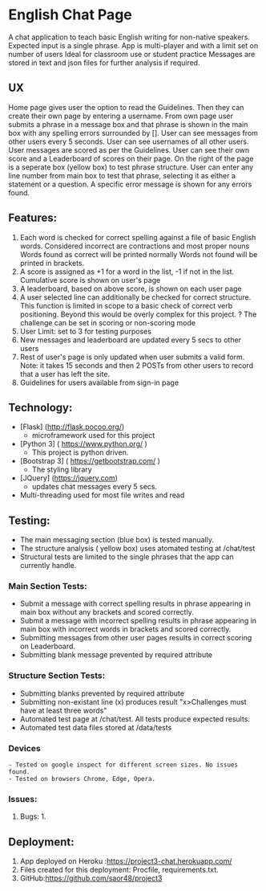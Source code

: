# English Chat Page
A chat application to teach basic English writing for non-native speakers.
Expected input is a single phrase.
App is multi-player and with a limit set on number of users
Ideal for classroom use or student practice
Messages are stored in text and json files for further analysis if required.

## UX
Home page gives user the option to read the Guidelines. 
Then they can create their own page by entering a username.
From own page user submits a phrase in a message box and that phrase is shown 
    in the main box with any spelling errors surrounded by [].
User can see messages from other users every 5 seconds.
User can see usernames of all other users.
User messages are scored as per the Guidelines.
User can see their own score and a Leaderboard of scores on their page.
On the right of the page is a seperate box (yellow box) to test phrase structure.
User can enter any line number from main box to test that phrase, selecting it 
    as either a statement or a question.
A specific error message is shown for any errors found.

## Features:
1. Each word is checked for correct spelling against a file of basic English words.
        Considered incorrect are contractions and most proper nouns
        Words found as correct will be printed normally
        Words not found will be printed in brackets.
2. A score is assigned as +1 for a word in the list, -1 if not in the list.
        Cumulative score is shown on user's page
3. A leaderboard, based on above score, is shown on each user page
4. A user selected line can additionally be checked for correct structure.
        This function is limited in scope to a basic check of correct verb positioning.
        Beyond this would be overly complex for this project.
        ? The challenge can be set in scoring or non-scoring mode
5. User Limit: set to 3 for testing purposes
6. New messages and leaderboard are updated every 5 secs to other users
7. Rest of user's page is only updated when user submits a valid form.
        Note: it takes 15 seconds and then 2 POSTs from other users 
                to record that a user has left the site.
8. Guidelines for users available from sign-in page

## Technology:
- [Flask] (http://flask.pocoo.org/)
    - microframework used for this project
- [Python 3] ( https://www.python.org/ )
    - This project is python driven.
- [Bootstrap 3] ( https://getbootstrap.com/ )
   - The styling library
- [JQuery] (https://jquery.com)
    - updates chat messages every 5 secs.
- Multi-threading used for most file writes and read

## Testing:
- The main messaging section (blue box) is tested manually.
- The structure analysis ( yellow box) uses atomated testing at /chat/test
- Structural tests are limited to the single phrases that the app can currently handle.

### Main Section Tests:
- Submit a message with correct spelling results in phrase appearing in main box 
       without any brackets and scored correctly.
- Submit a message with incorrect spelling results in phrase appearing in main box 
       with incorrect words in brackets and scored correctly.
- Submitting messages from other user pages results in correct scoring on Leaderboard.
- Submitting blank message prevented by required attribute

### Structure Section Tests:
- Submitting blanks prevented by required attribute
- Submitting non-existant line (x) produces result "x>Challenges must have at least three words"
- Automated test page at /chat/test. All tests produce expected results.
- Automated test data files stored at /data/tests


### Devices
    - Tested on google inspect for different screen sizes. No issues found.
    - Tested on browsers Chrome, Edge, Opera.

### Issues:
1. Bugs:
    1. 
    
    

## Deployment:

1. App deployed on Heroku :https://project3-chat.herokuapp.com/
2. Files created for this deployment: Procfile, requirements.txt.
3. GitHub:https://github.com/saor48/project3